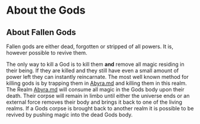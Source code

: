 # About the Gods

## About Fallen Gods

Fallen gods are either dead, forgotten or stripped of all powers.
It is, however possible to revive them.

The only way to kill a God is to kill them **and** remove all magic residing in their being. If they are killed and they still have even a small amount of power left they can instantly reincarnate. The most well known method for killing gods is by trapping them in [Abyra.md](../Realms/Abyra.md) and killing them in this realm. The Realm [Abyra.md](../Realms/Abyra.md) will consume all magic in the Gods body upon their death.
Their corpse will remain in limbo until either the universe ends or an external force removes their body and brings it back to one of the living realms.
If a Gods corpse is brought back to another realm it is possible to be revived by pushing magic into the dead Gods body.